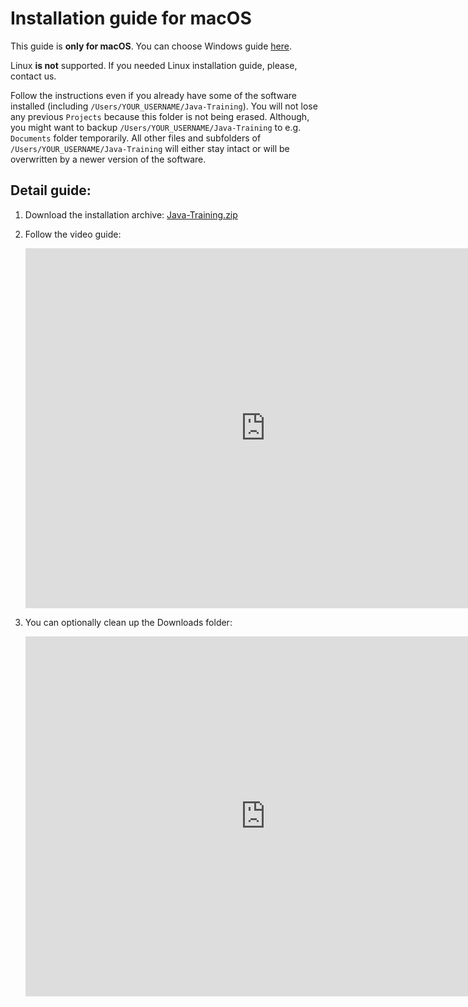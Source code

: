 Installation guide for macOS
============================

This guide is **only for macOS**.
You can choose Windows guide [here](../).

Linux **is not** supported. If you needed Linux installation guide, please, contact us.

Follow the instructions even if you already have some of the software installed
(including `/Users/YOUR_USERNAME/Java-Training`). You will not lose any previous `Projects` because this folder is not being erased.
Although, you might want to backup `/Users/YOUR_USERNAME/Java-Training` to e.g. `Documents` folder temporarily.
All other files and subfolders of `/Users/YOUR_USERNAME/Java-Training` will either stay intact or will be overwritten by a newer version of the software.



<a id="detailni">Detail guide:</a>
-------------------------------------

1. Download the installation archive: [Java-Training.zip](https://github.com/czechitas/java-install/releases/download/2020-jaro/ultimate/mac/Java-Training.zip)

2. Follow the video guide:

    <iframe width="768" height="576"
    	src="https://www.youtube.com/embed/ylUAuXl1ynw"
    	frameborder="0"
    	allowfullscreen></iframe>


3. You can optionally clean up the Downloads folder:

    <iframe width="768" height="576"
    	src="https://www.youtube.com/embed/MP_UK767uc8"
    	frameborder="0"
    	allowfullscreen></iframe>

